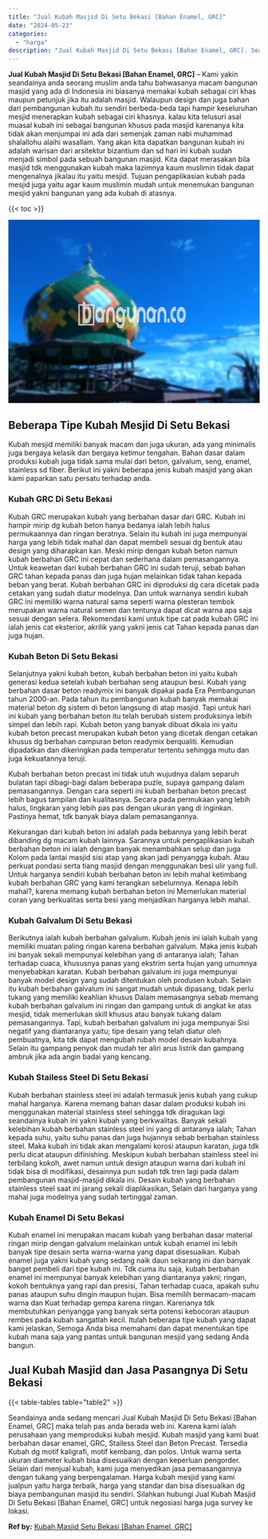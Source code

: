 ```yaml
---
title: "Jual Kubah Masjid Di Setu Bekasi [Bahan Enamel, GRC]"
date: "2024-05-23"
categories: 
  - "harga"
description: "Jual Kubah Masjid Di Setu Bekasi [Bahan Enamel, GRC]. Seandainya anda sedang mencari Jual Kubah Masjid Di Setu Bekasi [Bahan Enamel, GRC] maka telah pas an..."
---
```


**Jual Kubah Masjid Di Setu Bekasi \[Bahan Enamel, GRC\]** – Kami yakin seandainya anda seorang muslim anda tahu bahwasanya macam bangunan masjid yang ada di Indonesia ini biasanya memakai kubah sebagai ciri khas maupun petunjuk jika itu adalah masjid. Walaupun design dan juga bahan dari pembangunan kubah itu sendiri berbeda-beda tapi hampir keseluruhan mesjid menerapkan kubah sebagai ciri khasnya. kalau kita telusuri asal muasal kubah ini sebagai bangunan khusus pada masjid karenanya kita tidak akan menjumpai ini ada dari semenjak zaman nabi muhammad shalallohu alaihi wasallam. Yang akan kita dapatkan bangunan kubah ini adalah warisan dari arsitektur bizantium dan sd hari ini kubah sudah menjadi simbol pada sebuah bangunan masjid. Kita dapat merasakan bila masjid tdk menggunakan kubah maka lazimnya kaum muslimin tidak dapat mengenalnya jikalau itu yaitu mesjid. Tujuan pengaplikasian kubah pada mesjid juga yaitu agar kaum muslimin mudah untuk menemukan bangunan mesjid yakni bangunan yang ada kubah di atasnya.

{{< toc >}}

![Jual Kubah Masjid Di Setu Bekasi [Bahan Enamel, GRC]](/images/jual-kubah-masjid-26.png)

## Beberapa Tipe Kubah Mesjid Di Setu Bekasi

Kubah mesjid memiliki banyak macam dan juga ukuran, ada yang minimalis juga bergaya kelasik dan bergaya ketimur tengahan. Bahan dasar dalam produksi kubah juga tidak sama mulai dari beton, galvalum, seng, enamel, stainless sd fiber. Berikut ini yakni beberapa jenis kubah masjid yang akan kami paparkan satu persatu terhadap anda.

### Kubah GRC Di Setu Bekasi

Kubah GRC merupakan kubah yang berbahan dasar dari GRC. Kubah ini hampir mirip dg kubah beton hanya bedanya ialah lebih halus permukaannya dan ringan beratnya. Selain itu kubah ini juga mempunyai harga yang lebih tidak mahal dan dapat membeli sesuai dg bentuk atau design yang diharapkan kan. Meski mirip dengan kubah beton namun kubah berbahan GRC ini cepat dan sederhana dalam pemasangannya. Untuk keawetan dari kubah berbahan GRC ini sudah teruji, sebab bahan GRC tahan kepada panas dan juga hujan melainkan tidak tahan kepada beban yang berat. Kubah berbahan GRC ini diproduksi dg cara dicetak pada cetakan yang sudah diatur modelnya. Dan untuk warnanya sendiri kubah GRC ini memiliki warna natural sama seperti warna plesteran tembok merupakan warna natural semen dan tentunya dapat dicat warna apa saja sesuai dengan selera. Rekomendasi kami untuk tipe cat pada kubah GRC ini ialah jenis cat eksterior, akrilik yang yakni jenis cat Tahan kepada panas dan juga hujan.

### Kubah Beton Di Setu Bekasi

Selanjutnya yakni kubah beton, kubah berbahan beton ini yaitu kubah generasi kedua setelah kubah berbahan seng ataupun besi. Kubah yang berbahan dasar beton readymix ini banyak dipakai pada Era Pembangunan tahun 2000-an. Pada tahun itu pembangunan kubah banyak memakai material beton dg sistem di beton langsung di atap masjid. Tapi untuk hari ini kubah yang berbahan beton itu telah berubah sistem produksinya lebih simpel dan lebih rapi. Kubah beton yang banyak dibuat dikala ini yaitu kubah beton precast merupakan kubah beton yang dicetak dengan cetakan khusus dg berbahan campuran beton readymix berqualiti. Kemudian dipadatkan dan dikeringkan pada temperatur tertentu sehingga mutu dan juga kekuatannya teruji.

Kubah berbahan beton precast ini tidak utuh wujudnya dalam separuh bulatan tapi dibagi-bagi dalam beberapa puzle, supaya gampang dalam pemasangannya. Dengan cara seperti ini kubah berbahan beton precast lebih bagus tampilan dan kualitasnya. Secara pada permukaan yang lebih halus, lingkaran yang lebih pas pas dengan ukuran yang di inginkan. Pastinya hemat, tdk banyak biaya dalam pemasangannya.

Kekurangan dari kubah beton ini adalah pada bebannya yang lebih berat dibanding dg macam kubah lainnya. Sarannya untuk pengaplikasian kubah berbahan beton ini ialah dengan banyak menambahkan selup dan juga Kolom pada lantai masjid sisi atap yang akan jadi penyangga kubah. Atau perkuat pondasi serta tiang masjid dengan menggunakan besi ulir yang full. Untuk harganya sendiri kubah berbahan beton ini lebih mahal ketimbang kubah berbahan GRC yang kami terangkan sebelumnya. Kenapa lebih mahal?, karena memang kubah berbahan beton ini Memerlukan material coran yang berkualitas serta besi yang menjadikan harganya lebih mahal.

### Kubah Galvalum Di Setu Bekasi

Berikutnya ialah kubah berbahan galvalum. Kubah jenis ini ialah kubah yang memiliki muatan paling ringan karena berbahan galvalum. Maka jenis kubah ini banyak sekali mempunyai kelebihan yang di antaranya ialah; Tahan terhadap cuaca, khususnya panas yang ekstrim serta hujan yang umumnya menyebabkan karatan. Kubah berbahan galvalum ini juga mempunyai banyak model design yang sudah ditentukan oleh produsen kubah. Selain itu kubah berbahan galvalum ini sangat mudah untuk dipasang, tidak perlu tukang yang memiliki keahlian khusus Dalam memasangnya sebab memang kubah berbahan galvalum ini ringan dan gampang untuk di angkat ke atas mesjid, tidak memerlukan skill khusus atau banyak tukang dalam pemasangannya. Tapi, kubah berbahan galvalum ini juga mempunyai Sisi negatif yang diantaranya yaitu; tipe desain yang telah diatur oleh pembuatnya, kita tdk dapat mengubah rubah model desain kubahnya. Selain itu gampang penyok dan mudah ter aliri arus listrik dan gampang ambruk jika ada angin badai yang kencang.

### Kubah Stailess Steel Di Setu Bekasi

Kubah berbahan stainless steel ini adalah termasuk jenis kubah yang cukup mahal harganya. Karena memang bahan dasar dalam produksi kubah ini menggunakan material stainless steel sehingga tdk diragukan lagi seandainya kubah ini yakni kubah yang berkwalitas. Banyak sekali kelebihan kubah berbahan stainless steel ini yang di antaranya ialah; Tahan kepada suhu, yaitu suhu panas dan juga hujannya sebab berbahan stainless steel. Maka kubah ini tidak akan mengalami korosi ataupun karatan, juga tdk perlu dicat ataupun difinishing. Meskipun kubah berbahan stainless steel ini terbilang kokoh, awet namun untuk design ataupun warna dari kubah ini tidak bisa di modifikasi, desainnya pun sudah tdk tren lagi pada dalam pembangunan masjid-masjid dikala ini. Desain kubah yang berbahan stainless steel saat ini jarang sekali diaplikasikan, Selain dari harganya yang mahal juga modelnya yang sudah tertinggal zaman.

### Kubah Enamel Di Setu Bekasi

Kubah enamel ini merupakan macam kubah yang berbahan dasar material ringan mirip dengan galvalum melainkan untuk kubah enamel ini lebih banyak tipe desain serta warna-warna yang dapat disesuaikan. Kubah enamel juga yakni kubah yang sedang naik daun sekarang ini dan banyak banget pembeli dari tipe kubah ini. Tdk cuma itu saja, kubah berbahan enamel ini mempunyai banyak kelebihan yang diantaranya yakni; ringan, kokoh bentuknya yang rapi dan presisi, Tahan terhadap cuaca, apakah suhu panas ataupun suhu dingin maupun hujan. Bisa memilih bermacam-macam warna dan Kuat terhadap gempa karena ringan. Karenanya tdk membutuhkan penyangga yang banyak serta potensi kebocoran ataupun rembes pada kubah sangatlah kecil. Itulah beberapa tipe kubah yang dapat kami jelaskan, Semoga Anda bisa memahami dan dapat menentukan tipe kubah mana saja yang pantas untuk bangunan mesjid yang sedang Anda bangun.

## Jual Kubah Masjid dan Jasa Pasangnya Di Setu Bekasi

{{< table-tables table="table2" >}}

Seandainya anda sedang mencari Jual Kubah Masjid Di Setu Bekasi \[Bahan Enamel, GRC\] maka telah pas anda berada web ini. Karena kami ialah perusahaan yang memproduksi kubah mesjid. Kubah masjid yang kami buat berbahan dasar enamel, GRC, Stailess Steel dan Beton Precast. Tersedia Kubah dg motif kaligrafi, motif kembang, dan polos. Untuk warna serta ukuran diameter kubah bisa disesuaikan dengan keperluan pengorder. Selain dari menjual kubah, kami juga menyedikan jasa pemasangannya dengan tukang yang berpengalaman. Harga kubah mesjid yang kami jualpun yaitu harga terbaik, harga yang standar dan bisa disesuaikan dg biaya pembangunan masjid itu sendiri. Silahkan hubungi Jual Kubah Masjid Di Setu Bekasi \[Bahan Enamel, GRC\] untuk negosiasi harga juga survey ke lokasi.

**Ref by:** [Kubah Masjid Setu Bekasi [Bahan Enamel, GRC]](https://id.wikipedia.org/wiki/Kubah)
